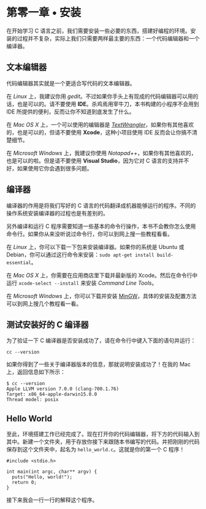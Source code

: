 # 第零一章 • 安装

在开始学习 C 语言之前，我们需要安装一些必要的东西，搭建好编程的环境。安装的过程并不复杂，实际上我们只需要两样最主要的东西：一个代码编辑器和一个编译器。

## 文本编辑器

代码编辑器其实就是一个更适合写代码的文本编辑器。

在 *Linux* 上，我建议你用 *gedit*。不过如果你手头上有现成的代码编辑器可以用的话，也是可以的。请不要使用  **IDE**。杀鸡焉用宰牛刀，本书构建的小程序不会用到 IDE 所提供的便利，反而让你不知道到底发生了什么。

在 *Mac OS X* 上，一个可以使用的编辑器是 [*TextWrangler*](http://www.barebones.com/products/textwrangler/)，如果你有其他喜欢的，也是可以的，但请不要使用 **Xcode**，这种小项目使用 IDE 反而会让你搞不清楚细节。

在 *Microsoft Windows* 上，我建议你使用 *Notapad++*，如果你有其他喜欢的，也是可以的啦。但是请不要使用 **Visual Studio**，因为它对 C 语言的支持并不好，如果使用它你会遇到很多问题。

## 编译器

编译器的作用是将我们写好的 C 语言的代码翻译成机器能够运行的程序。不同的操作系统安装编译器的过程也是有差别的。

另外编译和运行 C 程序需要知道一些基本的命令行操作，本书不会教你怎么使用命令行。如果你从来没听说过命令行，你可以到网上搜一些教程看看。

在 *Linux* 上，你可以下载一下包来安装编译器。如果你的系统是 Ubuntu 或 Debian，你可以通过这行命令来安装：`sudo apt-get install build-essential`。

在 *Mac OS X* 上，你需要在应用商店里下载并最新版的 Xcode。然后在命令行中运行 `xcode-select --install` 来安装 *Command Line Tools*。

在 *Microsoft Windows* 上，你可以下载并安装 [MinGW](http://www.mingw.org/)，具体的安装及配置方法可以到网上搜几个教程看一看。

## 测试安装好的 C 编译器

为了验证一下 C 编译器是否安装成功了，请在命令行中键入下面的语句并运行：

`cc --version`

如果你得到了一些关于编译器版本的信息，那就说明安装成功了！在我的 Mac 上，返回信息如下所示：

    $ cc --version
    Apple LLVM version 7.0.0 (clang-700.1.76)
    Target: x86_64-apple-darwin15.0.0
    Thread model: posix

## Hello World

至此，环境搭建工作已经完成了。现在打开你的代码编辑器，将下方的代码输入到其中。新建一个文件夹，用于存放你接下来跟随本书编写的代码。并把刚刚的代码保存到这个文件夹中，起名为 `hello_world.c`。这就是你的第一个 C 程序！

    #include <stdio.h>

    int main(int argc, char** argv) {
      puts("Hello, world!");
      return 0;
    }

接下来我会一行一行的解释这个程序。
